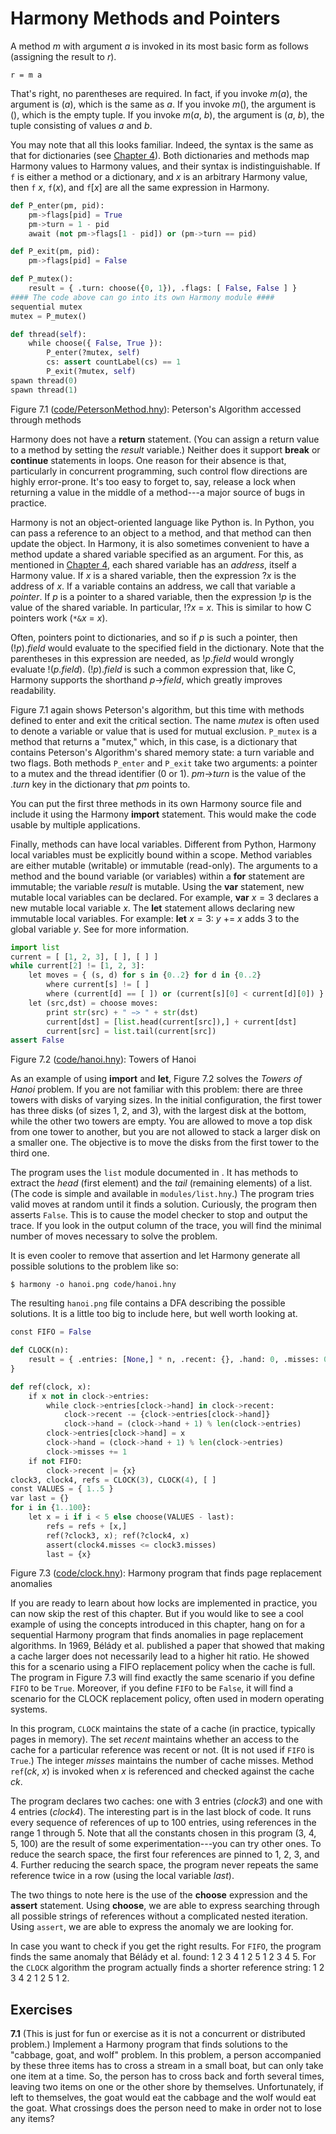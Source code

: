 
# Harmony Methods and Pointers 

A method *m* with argument *a* is invoked in its most basic form as
follows (assigning the result to *r*).
```
r = m a
```
That's right, no parentheses are required. In fact, if you invoke
*m*(*a*), the argument is (*a*), which is the same as *a*. If you invoke
*m*(), the argument is (), which is the empty tuple. If you invoke
*m*(*a*, *b*), the argument is (*a*, *b*), the tuple consisting of
values *a* and *b*.

You may note that all this looks familiar. Indeed, the syntax is the
same as that for dictionaries (see [Chapter 4](harmonymachine.md)). Both
dictionaries and methods map Harmony values to Harmony values, and their
syntax is indistinguishable. If `f` is either a method or a dictionary,
and *x* is an arbitrary Harmony value, then `f` *x*, `f`(*x*), and
`f`\[*x*\] are all the same expression in Harmony.


```python title="PetersonMethod.hny"
def P_enter(pm, pid):
    pm->flags[pid] = True
    pm->turn = 1 - pid
    await (not pm->flags[1 - pid]) or (pm->turn == pid)

def P_exit(pm, pid):
    pm->flags[pid] = False

def P_mutex():
    result = { .turn: choose({0, 1}), .flags: [ False, False ] }
#### The code above can go into its own Harmony module ####
sequential mutex
mutex = P_mutex()

def thread(self):
    while choose({ False, True }):
        P_enter(?mutex, self)
        cs: assert countLabel(cs) == 1
        P_exit(?mutex, self)
spawn thread(0)
spawn thread(1)
```

<figcaption>Figure 7.1 (<a href=https://harmony.cs.cornell.edu/code/PetersonMethod.hny>code/PetersonMethod.hny</a>): 
Peterson's Algorithm accessed through methods
</figcaption>

Harmony does not have a **return** statement. (You can assign a return
value to a method by setting the *result* variable.) Neither does it
support **break** or **continue** statements in loops. One reason for
their absence is that, particularly in concurrent programming, such
control flow directions are highly error-prone. It's too easy to forget
to, say, release a lock when returning a value in the middle of a
method---a major source of bugs in practice.

Harmony is not an object-oriented language like Python is. In Python,
you can pass a reference to an object to a method, and that method can
then update the object. In Harmony, it is also sometimes convenient to
have a method update a shared variable specified as an argument. For
this, as mentioned in [Chapter 4](harmonymachine.md), each shared variable has an
*address*, itself a Harmony value. If *x* is a shared variable, then the
expression ?*x* is the address of *x*. If a variable contains an
address, we call that variable a *pointer*. If *p* is a pointer to a
shared variable, then the expression !*p* is the value of the shared
variable. In particular, !?*x* = *x*. This is similar to how C pointers
work (`*&`*x* = *x*).

Often, pointers point to dictionaries, and so if *p* is such a pointer,
then (!*p*).*field* would evaluate to the specified field in the
dictionary. Note that the parentheses in this expression are needed, as
!*p*.*field* would wrongly evaluate !(*p*.*field*). (!*p*).*field* is
such a common expression that, like C, Harmony supports the shorthand
*p*->*field*, which greatly improves readability.

Figure 7.1 again shows Peterson's algorithm, but this time
with methods defined to enter and exit the critical section. The name
*mutex* is often used to denote a variable or value that is used for
mutual exclusion. `P_mutex` is a method that returns a "mutex," which,
in this case, is a dictionary that contains Peterson's Algorithm's
shared memory state: a turn variable and two flags. Both methods
`P_enter` and `P_exit` take two arguments: a pointer to a mutex and the
thread identifier (0 or 1). *pm*->*turn* is the value of the
.*turn* key in the dictionary that *pm* points to.

You can put the first three methods in its own Harmony source file and
include it using the Harmony **import** statement. This would make the
code usable by multiple applications.

Finally, methods can have local variables. Different from Python,
Harmony local variables must be explicitly bound within a scope. Method
variables are either mutable (writable) or immutable (read-only). The
arguments to a method and the bound variable (or variables) within a
**for** statement are immutable; the variable *result* is mutable. Using
the **var** statement, new mutable local variables can be declared. For
example, **var** $x = 3$ declares a new mutable local variable *x*. The
**let** statement allows declaring new immutable local variables. For
example: **let** $x = 3$: *y* $+$$=$ *x* adds 3 to the global variable
*y*. See for more information.


```python title="hanoi.hny"
import list
current = [ [1, 2, 3], [ ], [ ] ]
while current[2] != [1, 2, 3]:
    let moves = { (s, d) for s in {0..2} for d in {0..2}
        where current[s] != [ ]
        where (current[d] == [ ]) or (current[s][0] < current[d][0]) }
    let (src,dst) = choose moves:
        print str(src) + " −> " + str(dst)
        current[dst] = [list.head(current[src]),] + current[dst]
        current[src] = list.tail(current[src])
assert False
```

<figcaption>Figure 7.2 (<a href=https://harmony.cs.cornell.edu/code/hanoi.hny>code/hanoi.hny</a>): 
Towers of Hanoi </figcaption>

As an example of using **import** and **let**, Figure 7.2 solves the
*Towers of Hanoi* problem. If you are not familiar with this problem:
there are three towers with disks of varying sizes. In the initial
configuration, the first tower has three disks (of sizes 1, 2, and 3),
with the largest disk at the bottom, while the other two towers are
empty. You are allowed to move a top disk from one tower to another, but
you are not allowed to stack a larger disk on a smaller one. The
objective is to move the disks from the first tower to the third one.

The program uses the `list` module documented in . It has methods to
extract the *head* (first element) and the *tail* (remaining elements)
of a list. (The code is simple and available in `modules/list.hny`.) The
program tries valid moves at random until it finds a solution.
Curiously, the program then asserts `False`. This is to cause the model
checker to stop and output the trace. If you look in the output column
of the trace, you will find the minimal number of moves necessary to
solve the problem.

It is even cooler to remove that assertion and let Harmony generate all
possible solutions to the problem like so:

    $ harmony -o hanoi.png code/hanoi.hny

The resulting `hanoi.png` file contains a DFA describing the possible
solutions. It is a little too big to include here, but well worth
looking at.


```python title="clock.hny"
const FIFO = False

def CLOCK(n):
    result = { .entries: [None,] * n, .recent: {}, .hand: 0, .misses: 0
}

def ref(clock, x):
    if x not in clock->entries:
        while clock->entries[clock->hand] in clock->recent:
            clock->recent -= {clock->entries[clock->hand]}
            clock->hand = (clock->hand + 1) % len(clock->entries)
        clock->entries[clock->hand] = x
        clock->hand = (clock->hand + 1) % len(clock->entries)
        clock->misses += 1
    if not FIFO:
        clock->recent |= {x}
clock3, clock4, refs = CLOCK(3), CLOCK(4), [ ]
const VALUES = { 1..5 }
var last = {}
for i in {1..100}:
    let x = i if i < 5 else choose(VALUES - last):
        refs = refs + [x,]
        ref(?clock3, x); ref(?clock4, x)
        assert(clock4.misses <= clock3.misses)
        last = {x}
```

<figcaption>Figure 7.3 (<a href=https://harmony.cs.cornell.edu/code/clock.hny>code/clock.hny</a>): 
Harmony program that finds page replacement anomalies
</figcaption>

If you are ready to learn about how locks are implemented in practice,
you can now skip the rest of this chapter. But if you would like to see
a cool example of using the concepts introduced in this chapter, hang on
for a sequential Harmony program that finds anomalies in page
replacement algorithms. In 1969, Bélády et al. published a
paper that showed that making a cache larger does not
necessarily lead to a higher hit ratio. He showed this for a scenario
using a FIFO replacement policy when the cache is full. The program in
Figure 7.3 will find exactly the same scenario if you define `FIFO`
to be `True`. Moreover, if you define `FIFO` to be `False`, it will find
a scenario for the CLOCK replacement policy, often used in
modern operating systems.

In this program, `CLOCK` maintains the state of a cache (in practice,
typically pages in memory). The set *recent* maintains whether an access
to the cache for a particular reference was recent or not. (It is not
used if `FIFO` is `True`.) The integer *misses* maintains the number of
cache misses. Method `ref`(*ck*, *x*) is invoked when *x* is referenced
and checked against the cache *ck*.

The program declares two caches: one with 3 entries (*clock3*) and one
with 4 entries (*clock4*). The interesting part is in the last block of
code. It runs every sequence of references of up to 100 entries, using
references in the range 1 through 5. Note that all the constants chosen
in this program (3, 4, 5, 100) are the result of some
experimentation---you can try other ones. To reduce the search space,
the first four references are pinned to 1, 2, 3, and 4. Further reducing
the search space, the program never repeats the same reference twice in
a row (using the local variable *last*).

The two things to note here is the use of the **choose** expression and
the **assert** statement. Using **choose**, we are able to express
searching through all possible strings of references without a
complicated nested iteration. Using `assert`, we are able to express the
anomaly we are looking for.

In case you want to check if you get the right results. For `FIFO`, the
program finds the same anomaly that Bélády et al. found: 1 2 3 4 1 2 5 1
2 3 4 5. For the `CLOCK` algorithm the program actually finds a shorter
reference string: 1 2 3 4 2 1 2 5 1 2.

## Exercises 


**7.1** (This is just for fun or exercise as it is not a concurrent or
distributed problem.) Implement a Harmony program that finds solutions
to the "cabbage, goat, and wolf" problem. In this problem, a person
accompanied by these three items has to cross a stream in a small boat,
but can only take one item at a time. So, the person has to cross back
and forth several times, leaving two items on one or the other shore by
themselves. Unfortunately, if left to themselves, the goat would eat the
cabbage and the wolf would eat the goat. What crossings does the person
need to make in order not to lose any items?

